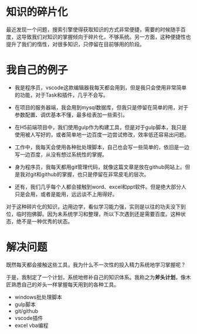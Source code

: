 # 知识的碎片化

最近发现一个问题，搜索引擎使得获取知识的方式非常便捷，需要的时候随手百度，这导致我们对知识的掌握倾向于碎片化，不够系统。另一方面，这种便捷性也提升了我们的惰性，对很多知识，只停留在目前够用的阶段。

# 我自己的例子

- 我是程序员，vscode这款编辑器我每天都会用到，但是我只会使用非常简单的功能，对于Task和插件，几乎不会写。

- 在项目的服务器端，我会用到mysql数据库，但我只是停留在简单的用，对于参数配置、调优基本不懂，最多给表加一些索引。

- 在H5前端项目中，我们使用gulp作为构建工具，但是对于gulp脚本，我只是使用被人写好的，或者简单地一边百度一边尝试修改，效率低还容易出问题。

- 工作中，我每天会使用各种批处理脚本，自己也会写一些简单的，依旧是一边写一边百度，从没有想过系统性的掌握。

- 身为程序员，我每天都用git管理代码，就像这篇文章是放在github网站上。但是我对git和github的掌握，也只是停留在非常皮毛的层次。

- 还有，我们几乎每个人都会接触到word、excel和ppt软件。但是绝大部分人只是会用，或者是能用，远远谈不上用得好。

对于这种碎片化的知识，边用边学，看似学习能力强，实则是以往的功夫没下到位，临时抱佛脚。因为未系统学习和整理，所以下次遇到还是需要百度。这种状态，绝不是一种优秀的状态。

# 解决问题

既然每天都会接触这些工具，我为什么不一次性的投入精力系统地学习掌握呢？

于是，我制定了一个计划，系统地修补自己的知识体系。我称之为**斧头计划**，像木匠熟悉自己的斧头一样掌握每天用到的各种工具。

- windows批处理脚本
- gulp脚本
- git/github
- vscode插件
- excel vba编程